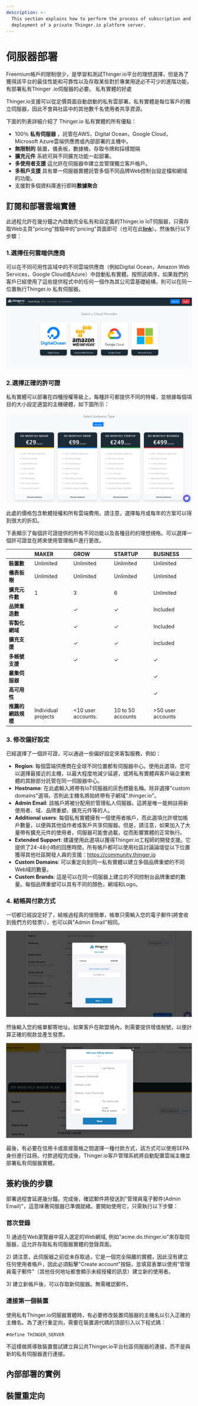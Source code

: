 ```yaml
---
description: >-
  This section explains how to perform the process of subscription and
  deployment of a private Thinger.io platform server.
---
```


# 伺服器部署

Freemium帳戶的限制很少，是學習和測試Thinger.io平台的理想選擇，但是為了獲得該平台的最佳性能和可靠性以及存取某些對於專業用途必不可少的進階功能，有部署私有Thinger .io伺服器的必要。
私有實體的好處

Thinger.io支援可以從定價頁面自動啟動的私有雲部署。私有實體是每位客戶的獨立伺服器，因此不會與社區中的其他數千名使用者共享資源。

下面的列表詳細介紹了 Thinger.io 私有實體的所有優點： 

* 100％ **私有伺服器** ，託管在AWS，Digital Ocean，Google Cloud，Microsoft Azure雲端供應商或內部部署的主機中。
* **無限制的** 裝置，儀表板，數據桶，存取令牌和採樣間隔
* **擴充元件** 系統可與不同擴充功能一起部署。 
* **多使用者支援** 這允許在伺服器中建立並管理獨立客戶帳戶。
* **多租戶支援** 具有單一伺服器實體託管多個不同品牌Web控制台設定檔和網域的功能。
* 支援對多個資料庫進行即時**數據聚合**

## 訂閱和部署雲端實體

此過程允許在幾分鐘之內啟動完全私有和自定義的Thinger.io IoT伺服器，只需存取Web主頁"pricing"按鈕中的"pricing"頁面即可（也可在此[**link**](https：//pricing.thinger.io)）。然後執行以下步驟：

### 1.選擇任何雲端供應商

可以在不同可用性區域中的不同雲端供應商（例如Digital Ocean，Amazon Web Services，Google Cloud或Azure）中啟動私有實體。按照該順序，如果我們的客戶已經使用了這些提供程式中的任何一個作為其公司雲基礎結構，則可以在同一位置執行Thinger.io 私有伺服器。

![](.gitbook/assets/image%20%28130%29.png)

### 2.選擇正確的許可證

私有實體可以部署在四種授權等級上，每種許可都提供不同的特權，並根據每個項目的大小設定適當的主機硬體，如下圖所示：

![](.gitbook/assets/image%20%2896%29.png)

此處的價格包含軟體授權和所有雲端費用。請注意，選擇每月或每年的方案可以得到很大的折扣。

下表顯示了每個許可證提供的所有不同功能以及各種目的的理想規格。可以選擇一個許可證並在將來使用管理帳戶進行更改。

|  					| **MAKER** | **GROW** 	| **STARTUP** 	| **BUSINESS** 	|
| :--- 				| :--- 		| :--- 		| :--- 			| :--- 			|
| **裝置數** 		| Unlimited | Unlimited | Unlimited 	| Unlimited 	|
| **儀表板樹** 		| Unlimited | Unlimited | Unlimited 	| Unlimited 	|
| **擴充元件數**			| 1 		| 3 		| 6 			| Unlimited 	|
| **品牌重造數** 	|  			| ✓ 		| ✓ 			| Included 		|
| **客製化網域** 	|  			| ✓ 		| ✓ 			| Included 		|
| **擴充支援** 		|  			| ✓ 		| ✓ 			| included 		|
| **多帳號支援** 	|  			| ✓ 		| ✓ 			| ✓ 			|
| **叢集伺服器** 	|  			|  			|  				| ✓ 			|
| **高可用性**  		|  			|  			|  				| ✓ 			|
| **推薦的網路規模** 	| Individual projects | &lt;10 user accounts. | 10 to 50 accounts |  &gt;50 user accounts |

### 3. 修改偏好設定

已經選擇了一個許可證，可以通過一些偏好設定來客製服務，例如：

* **Region**: 每個雲端供應商在全球不同位置都有伺服器中心。使用此選項，您可以選擇最接近的主機，以最大程度地減少延遲，或將私有實體與客戶端企業軟體的其餘部分託管在同一伺服器中心。
* **Hostname**: 在此處輸入將帶有IoT伺服器的灰色標籤名稱。除非選擇"custom domains"選項，否則此主機名將始終帶有子網域".thinger.io"。
* **Admin Email**: 該帳戶將被分配用於管理私人伺服器。這將是唯一能夠註冊新使用者、域、品牌重塑、擴充元件等的人。
* **Additional users**: 每個私有實體擁有一個使用者帳戶，而此選項允許增加帳戶數量，以便與其他協作者或客戶共享伺服器。但是，請注意，如果加入了大量帶有擴充元件的使用者，伺服器可能會過載，從而影響實體的正常執行。
* **Extended Support**: 建議使用此選項以獲得Thinger.io工程師的開發支援。它提供了24-48小時的回應時間，所有帳戶都可以使用社區討論論壇從以下位置獲得其他社區開發人員的支援：https://community.thinger.io
* **Custom Domains**: 可以重定向到同一私有實體以建立多個品牌重塑的不同Web域的數量。
* **Custom Brands**: 這是可以在同一伺服器上建立的不同控制台品牌重塑的數量。每個品牌重塑可以具有不同的顏色，網域和Logo。

### 4. 結帳與付款方式

一切都已經設定好了，結帳過程真的很簡單，帳單只需輸入您的電子郵件\(將會收到我們方的發票\），也可以與"Admin Email"相同。 

![](.gitbook/assets/image%20%28177%29.png)

然後輸入您的帳單郵寄地址。如果客戶在歐盟境內，則需要提供增值稅號，以便計算正確的稅款並產生發票。

![](.gitbook/assets/image%20%2889%29.png)

最後，有必要在信用卡或直接簽帳之間選擇一種付款方式，該方式可以使用SEPA身份進行註冊。付款過程完成後，Thinger.io客戶管理系統將自動配置雲端主機並部署私有伺服器實體。

## 簽約後的步驟

部署過程會延遲幾分鐘。完成後，確認郵件將發送到"管理員電子郵件(Admin Email)"，這意味著伺服器已準備就緒。要開始使用它，只需執行以下步驟：

### 首次登錄

1\) 通過在Web瀏覽器中寫入選定的Web網域, 例如​​ "acme.do.thinger.io"來存取伺服器，這允許存取私有伺服器實體的登錄頁面。

2\) 請注意，此伺服器之前從未存取過，它是一個完全隔離的實體，因此沒有建立任何使用者帳戶，因此必須點擊"Create account"按鈕，並填寫表單以使用"管理員電子郵件"（其他任何地址都會顯示未經授權的訊息）建立新的使用者。

3\) 建立新帳戶後，可以存取新伺服器。無需確認郵件。

### 連接第一個裝置

使用私有Thinger.io伺服器實體時，有必要修改裝置伺服器的主機名以引入正確的主機名。為了進行重定向，需要在裝置源代碼的頂部引入以下程式碼：

`#define THINGER_SERVER`

不這樣做將導致裝置嘗試建立與公共Thinger.io平台社區伺服器的連接，而不是與新的私有伺服器進行連接。

## 內部部署的實例

## 裝置重定向

